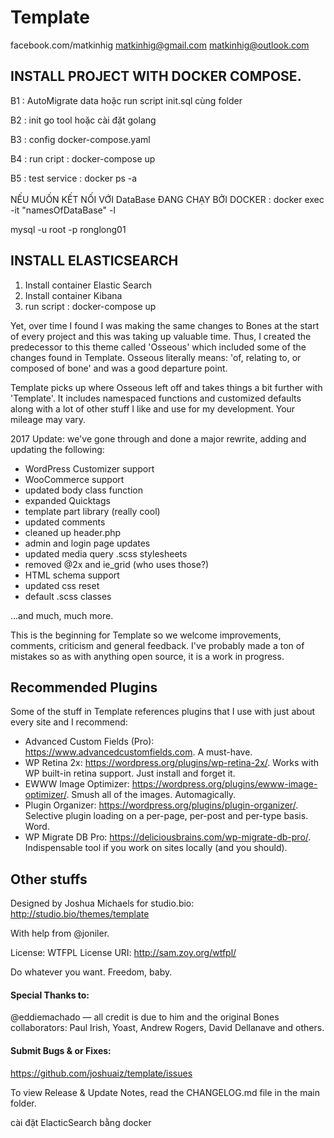 # Template
facebook.com/matkinhig
matkinhig@gmail.com
matkinhig@outlook.com

## INSTALL PROJECT WITH DOCKER COMPOSE.

B1 : AutoMigrate data hoặc run script init.sql cùng folder <br/>

B2 : init go tool hoặc cài đặt golang <br/>

B3 : config docker-compose.yaml <br/>

B4 : run cript : docker-compose up <br/>

B5 : test service : docker ps -a <br/>
<br/>
NẾU MUỐN KẾT NỐI VỚI DataBase ĐANG CHẠY BỞI DOCKER : docker exec -it "namesOfDataBase" -l <br/>

mysql -u root -p ronglong01 <br/>

## INSTALL ELASTICSEARCH
1. Install container Elastic Search
2. Install container Kibana
3. run script : docker-compose up

Yet, over time I found I was making the same changes to Bones at the start of every project and this was taking up valuable time. Thus, I created the predecessor to this theme called 'Osseous' which included some of the changes found in Template. Osseous literally means: 'of, relating to, or composed of bone' and was a good departure point.

Template picks up where Osseous left off and takes things a bit further with 'Template'. It includes namespaced functions and customized defaults along with a lot of other stuff I like and use for my development. Your mileage may vary.

2017 Update: we've gone through and done a major rewrite, adding and updating the following:
- WordPress Customizer support
- WooCommerce support
- updated body class function
- expanded Quicktags
- template part library (really cool)
- updated comments
- cleaned up header.php
- admin and login page updates
- updated media query .scss stylesheets
- removed @2x and ie_grid (who uses those?)
- HTML schema support
- updated css reset
- default .scss classes

...and much, much more.

This is the beginning for Template so we welcome improvements, comments, criticism and general feedback. I've probably made a ton of mistakes so as with anything open source, it is a work in progress.

## Recommended Plugins
Some of the stuff in Template references plugins that I use with just about every site and I recommend:
- Advanced Custom Fields (Pro): https://www.advancedcustomfields.com. A must-have.
- WP Retina 2x: https://wordpress.org/plugins/wp-retina-2x/. Works with WP built-in retina support. Just install and forget it.
- EWWW Image Optimizer: https://wordpress.org/plugins/ewww-image-optimizer/. Smush all of the images. Automagically.
- Plugin Organizer: https://wordpress.org/plugins/plugin-organizer/. Selective plugin loading on a per-page, per-post and per-type basis. Word.
- WP Migrate DB Pro: https://deliciousbrains.com/wp-migrate-db-pro/. Indispensable tool if you work on sites locally (and you should).


## Other stuffs
Designed by Joshua Michaels for studio.bio: http://studio.bio/themes/template

With help from @joniler.

License: WTFPL
License URI: http://sam.zoy.org/wtfpl/

Do whatever you want. Freedom, baby.

#### Special Thanks to:
@eddiemachado — all credit is due to him and the original Bones collaborators: Paul Irish, Yoast, Andrew Rogers, David Dellanave and others.


#### Submit Bugs & or Fixes:
https://github.com/joshuaiz/template/issues

To view Release & Update Notes, read the CHANGELOG.md file in the main folder.







cài đặt ElacticSearch bằng docker



